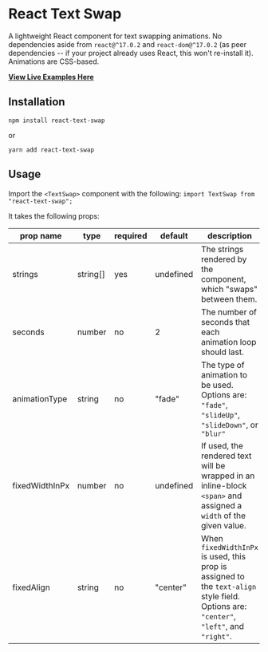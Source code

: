 # React Text Swap

A lightweight React component for text swapping animations. No dependencies aside from `react@^17.0.2` and `react-dom@^17.0.2` (as peer dependencies -- if your project already uses React, this won't re-install it). Animations are CSS-based.

**[View Live Examples Here](https://jessica-px.github.io/react-text-swap/)**

## Installation

`npm install react-text-swap`

or

`yarn add react-text-swap`

## Usage

Import the `<TextSwap>` component with the following:
`import TextSwap from "react-text-swap";`

It takes the following props:

| prop name      | type     | required | default   | description                                                                                                                             |
| -------------- | -------- | -------- | --------- | --------------------------------------------------------------------------------------------------------------------------------------- |
| strings        | string[] | yes      | undefined | The strings rendered by the component, which "swaps" between them.                                                                      |
| seconds        | number   | no       | 2         | The number of seconds that each animation loop should last.                                                                             |
| animationType  | string   | no       | "fade"    | The type of animation to be used. Options are: `"fade"`, `"slideUp"`, `"slideDown"`, or `"blur"`                                        |
| fixedWidthInPx | number   | no       | undefined | If used, the rendered text will be wrapped in an inline-block `<span>` and assigned a `width` of the given value.                       |
| fixedAlign     | string   | no       | "center"  | When `fixedWidthInPx` is used, this prop is assigned to the `text-align` style field. Options are: `"center"`, `"left"`, and `"right"`. |
